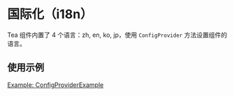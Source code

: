 # 国际化（i18n）

Tea 组件内置了 4 个语言：zh, en, ko, jp，使用 `ConfigProvider` 方法设置组件的语言。

## 使用示例

[Example: ConfigProviderExample](../configprovider/_example/ConfigProviderExample.jsx)

